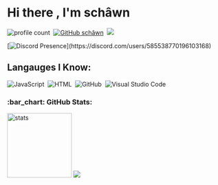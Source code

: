 # Hi there , I'm schâwn
![profile count](https://komarev.com/ghpvc/?username=schawnrabbializm&color=8b72ff)&nbsp;
[![GitHub schâwn](https://img.shields.io/github/followers/schawnrabbializm?label=follow&style=social)](https://github.com/schawnrabbializm)&nbsp;
<a href="https://instagram.com/canervac"><img src="https://img.shields.io/badge/@canervac-8b72ff?style=flat&logo=Instagram&logoColor=white"/></a> &nbsp;

[![Discord Presence](https://lanyard-profile-readme.vercel.app/api/585538770196103168?theme=light&bg=7ad3f5&animated=false&hideDiscrim=true&borderRadius=30px&idleMessage=Probably%20doing%20something%20else...)](https://discord.com/users/585538770196103168)

## Langauges I Know:
![JavaScript](https://img.shields.io/badge/-JavaScript-05122A?style=flat&logo=javascript)&nbsp;
![HTML](https://img.shields.io/badge/-HTML-05122A?style=flat&logo=HTML5)&nbsp;
![GitHub](https://img.shields.io/badge/-GitHub-05122A?style=flat&logo=github)&nbsp;
![Visual Studio Code](https://img.shields.io/badge/-Visual%20Studio%20Code-05122A?style=flat&logo=visual-studio-code&logoColor=007ACC)&nbsp;
<h3 align="left">:bar_chart: GitHub Stats:</h3>
<p align="left">
   <img src="https://github-readme-stats.vercel.app/api?username=schawnrabbializm&count_private=true&show_icons=true&theme=dark&hide_border=true" width="%100" height="150px" alt="stats" />
<img src="https://github-profile-trophy.vercel.app/?username=schawnrabbializm&theme=radical" />
</p>

